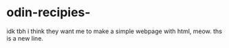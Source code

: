 # odin-recipies-
idk tbh i think they want me to make a simple webpage with html, meow.
ths is a new line.